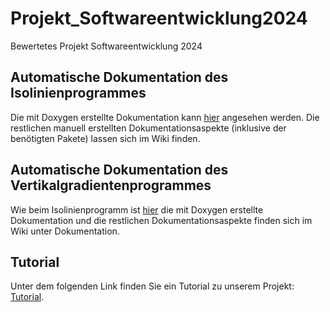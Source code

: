 # Projekt_Softwareentwicklung2024
Bewertetes Projekt Softwareentwicklung 2024
## Automatische Dokumentation des Isolinienprogrammes

Die mit Doxygen erstellte Dokumentation kann [hier](https://66a14395bdc91f1b74d26988--cerulean-faloodeh-c17df5.netlify.app/annotated.html) angesehen werden.
Die restlichen manuell erstellten Dokumentationsaspekte (inklusive der benötigten Pakete) lassen sich im Wiki finden.

## Automatische Dokumentation des Vertikalgradientenprogrammes

Wie beim Isolinienprogramm ist [hier](https://66a14af4403a1a1f7990d3ae--amazing-licorice-c46cbc.netlify.app/) die mit Doxygen erstellte Dokumentation und die restlichen Dokumentationsaspekte finden sich im Wiki unter Dokumentation.

## Tutorial

Unter dem folgenden Link finden Sie ein Tutorial zu unserem Projekt: [Tutorial](https://youtu.be/BOte51ZdqII).

